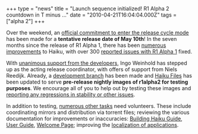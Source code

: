 +++
type = "news"
title = "Launch sequence initialized! R1 Alpha 2 countdown in T minus ..."
date = "2010-04-21T16:04:04.000Z"
tags = ["alpha 2"]
+++

Over the weekend, an <a href="https://www.freelists.org/post/haiku-development/Wrapping-up-R1-alpha-2">official commitment to enter the release cycle mode</a> has been made for a <strong>tentative release date of May 10th</strong>! In the seven months since the release of R1 Alpha 1, there has been <a href="https://dev.haiku-os.org/wiki/R1/ImprovementsSinceAlpha1">numerous improvements</a> to Haiku, with over 300 <a href="https://dev.haiku-os.org/wiki/R1/Alpha1ReportedIssues">reported issues with R1 Alpha 1</a> fixed.

<!--more-->

With <a href="https://www.freelists.org/post/haiku-development/VOTE-R1-alpha-2-release-coordinator">unanimous support from the developers</a>, Ingo Weinhold has stepped up as the acting release coordinator, with offers of support from Niels Reedijk. Already, a <a href="https://dev.haiku-os.org/browser/haiku/branches/releases/r1alpha2">development branch</a> has been made and <a href="http://www.haiku-files.org">Haiku Files</a> has been updated to serve <strong>pre-release nightly images of r1alpha2 for testing purposes</strong>. We encourage all of you to help out by testing these images and <a href="https://dev.haiku-os.org">reporting any regressions in stability or other issues</a>.

In addition to testing, <a href="https://dev.haiku-os.org/wiki/R1/Alpha2/StatusAndCoordination">numerous other tasks</a> need volunteers. These include coordinating mirrors and distribution via torrent files; reviewing the various documentation for improvements or inaccuracies: <a href="/guides/building">Building Haiku Guide</a>, <a href="http://svn.haiku-os.org/haiku/haiku/trunk/docs/userguide/en/contents.html">User Guide</a>, <a href="http://svn.haiku-os.org/haiku/haiku/trunk/docs/welcome/welcome_en.html">Welcome Page</a>; improving the <a href="http://hta.haikuzone.net/">localization of applications</a>.